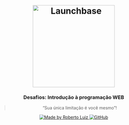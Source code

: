 <h1 align="center">
    <img alt="Launchbase" src="https://storage.googleapis.com/golden-wind/bootcamp-launchbase/logo.png" width="270px" />
</h1>

<h3 align="center">
  Desafios: Introdução à programação WEB
</h3>

<blockquote align="center">“Sua única limitação é você mesmo”!</blockquote>

<p align="center">

  <a href="https://www.linkedin.com/in/roberto-luiz-45616a139/">
    <img alt="Made by Roberto Luiz" src="https://img.shields.io/badge/made%20by-Roberto Luiz-%23F8952D">
  </a>

  

  <a href="https://github.com/RobertoLRV/LauchBase_Fase2_Desafios">
    <img alt="GitHub" src="https://img.shields.io/badge/license-MIT-%23F8952D">
  </a>
</p>
